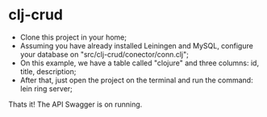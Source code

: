 # clj-crud

- Clone this project in your home;
- Assuming you have already installed Leiningen and MySQL, configure your database on "src/clj-crud/conector/conn.clj";
- On this example, we have a table called "clojure" and three columns: id, title, description;
- After that, just open the project on the terminal and run the command: lein ring server;

Thats it! The API Swagger is on running.
